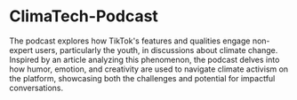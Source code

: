 # ClimaTech-Podcast
The podcast explores how TikTok's features and qualities engage non-expert users, particularly the youth, in discussions about climate change.
Inspired by an article analyzing this phenomenon, the podcast delves into how humor, emotion, and creativity are used to navigate climate activism on the platform,
showcasing both the challenges and potential for impactful conversations.
